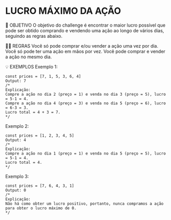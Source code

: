 # LUCRO MÁXIMO DA AÇÃO

🎯 OBJETIVO
O objetivo do challenge é encontrar o maior lucro possível que pode ser obtido comprando e vendendo uma ação ao longo de vários dias, seguindo as regras abaixo.

👨‍⚖️ REGRAS
Você só pode comprar e/ou vender a ação uma vez por dia.
Você só pode ter uma ação em mãos por vez.
Você pode comprar e vender a ação no mesmo dia.

💡 EXEMPLOS
Exemplo 1:

```
const prices = [7, 1, 5, 3, 6, 4] 
Output: 7
/*
Explicação:
Compre a ação no dia 2 (preço = 1) e venda no dia 3 (preço = 5), lucro = 5-1 = 4.
Compre a ação no dia 4 (preço = 3) e venda no dia 5 (preço = 6), lucro = 6-3 = 3.
Lucro total = 4 + 3 = 7.
*/
```


Exemplo 2:

```
const prices = [1, 2, 3, 4, 5] 
Output: 4
/*
Explicação:
Compre a ação no dia 1 (preço = 1) e venda no dia 5 (preço = 5), lucro = 5-1 = 4.
Lucro total = 4.
*/

```


Exemplo 3:
```
const prices = [7, 6, 4, 3, 1] 
Output: 0
/*
Explicação:
Não há como obter um lucro positivo, portanto, nunca compramos a ação para obter o lucro máximo de 0.
*/
```

